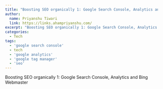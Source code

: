 ```yaml
---
title: "Boosting SEO organically 1: Google Search Console, Analytics and Bing Webmaster"
author:
  name: Priyanshu Tiwari
  link: https://links.ahampriyanshu.com/
excerpt: "Boosting SEO organically 1: Google Search Console, Analytics and Bing Webmaster"
categories:
  - Tech
tags:
  - 'google search console'
  - tech
  - 'google analytics'
  - 'google tag manager'
  - 'seo'
---
```


Boosting SEO organically 1: Google Search Console, Analytics and Bing Webmaster